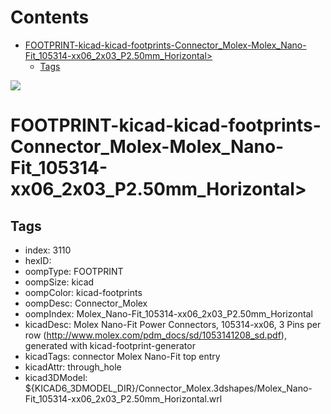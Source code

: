 



Contents
========

* [FOOTPRINT-kicad-kicad-footprints-Connector_Molex-Molex_Nano-Fit_105314-xx06_2x03_P2.50mm_Horizontal>](#footprint-kicad-kicad-footprints-connector_molex-molex_nano-fit_105314-xx06_2x03_p250mm_horizontal)
	* [Tags](#tags)
  
![][im]
# FOOTPRINT-kicad-kicad-footprints-Connector_Molex-Molex_Nano-Fit_105314-xx06_2x03_P2.50mm_Horizontal>

## Tags

- index: 3110
- hexID: 
- oompType: FOOTPRINT
- oompSize: kicad
- oompColor: kicad-footprints
- oompDesc: Connector_Molex
- oompIndex: Molex_Nano-Fit_105314-xx06_2x03_P2.50mm_Horizontal
- kicadDesc: Molex Nano-Fit Power Connectors, 105314-xx06, 3 Pins per row (http://www.molex.com/pdm_docs/sd/1053141208_sd.pdf), generated with kicad-footprint-generator
- kicadTags: connector Molex Nano-Fit top entry
- kicadAttr: through_hole
- kicad3DModel: ${KICAD6_3DMODEL_DIR}/Connector_Molex.3dshapes/Molex_Nano-Fit_105314-xx06_2x03_P2.50mm_Horizontal.wrl



[im]: image.png
